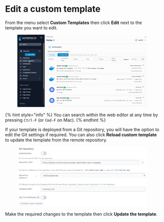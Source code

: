 # Edit a custom template

From the menu select **Custom Templates** then click **Edit** next to the template you want to edit.

<figure><img src="../../../.gitbook/assets/2.15-k8s_kubernetes_edit_custom_templates.gif" alt=""><figcaption></figcaption></figure>

{% hint style="info" %}
You can search within the web editor at any time by pressing `Ctrl-F` (or `Cmd-F` on Mac).
{% endhint %}

If your template is deployed from a Git repository, you will have the option to edit the Git settings if required. You can also click **Reload custom template** to update the template from the remote repository.

<figure><img src="../../../.gitbook/assets/2.19-kubernetes-templates-edit-git.png" alt=""><figcaption></figcaption></figure>

Make the required changes to the template then click **Update the template**.
